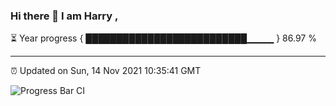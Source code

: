 ### Hi there 👋 I am Harry , 

⏳ Year progress { ██████████████████████████▁▁▁▁ } 86.97 %

---

⏰ Updated on Sun, 14 Nov 2021 10:35:41 GMT

![Progress Bar CI](https://github.com/duykhang68/duykhang68/workflows/Progress%20Bar%20CI/badge.svg)
